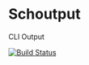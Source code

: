 # Schoutput
CLI Output

[![Build Status](https://travis-ci.org/yschimke/oksocial-output.svg?branch=master)](https://travis-ci.org/yschimke/oksocial-output)

